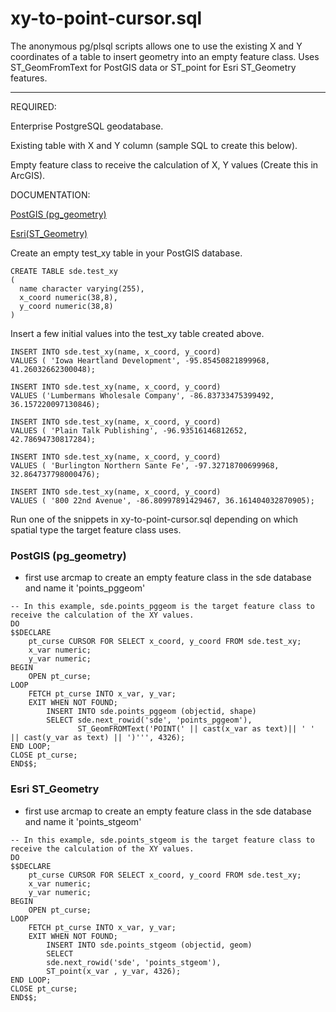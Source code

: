 xy-to-point-cursor.sql
===================
The anonymous pg/plsql scripts allows one to use the existing X and Y coordinates of a table to insert geometry into an empty feature class.  Uses ST_GeomFromText for PostGIS data or ST_point 	for Esri ST_Geometry features.

----------


REQUIRED:

Enterprise PostgreSQL geodatabase.

Existing table with X and Y column (sample SQL to create this below).

Empty feature class to receive the calculation of X, Y values (Create this in ArcGIS).


DOCUMENTATION:

[PostGIS (pg_geometry)][1]

[Esri(ST_Geometry)][2]

Create an empty test_xy table in your PostGIS database.

```PLpgSQL
CREATE TABLE sde.test_xy
(
  name character varying(255),
  x_coord numeric(38,8),
  y_coord numeric(38,8)
)
```

Insert a few initial values into the test_xy table created above.

```PLpgSQL
INSERT INTO sde.test_xy(name, x_coord, y_coord)
VALUES ( 'Iowa Heartland Development', -95.85450821899968, 41.26032662300048);

INSERT INTO sde.test_xy(name, x_coord, y_coord)
VALUES ('Lumbermans Wholesale Company', -86.83733475399492, 36.157220097130846);

INSERT INTO sde.test_xy(name, x_coord, y_coord)
VALUES ( 'Plain Talk Publishing', -96.93516146812652, 42.78694730817284);

INSERT INTO sde.test_xy(name, x_coord, y_coord)
VALUES ( 'Burlington Northern Sante Fe', -97.32718700699968, 32.864737798000476);

INSERT INTO sde.test_xy(name, x_coord, y_coord)
VALUES ( '800 22nd Avenue', -86.80997891429467, 36.161404032870905);
```

Run one of the snippets	in xy-to-point-cursor.sql depending on which spatial type the target feature class uses.

### PostGIS (pg_geometry)
* first use arcmap to create an empty feature class in the sde database and name it 'points_pggeom'
```PLpgSQL
-- In this example, sde.points_pggeom is the target feature class to receive the calculation of the XY values.
DO
$$DECLARE
	pt_curse CURSOR FOR SELECT x_coord, y_coord FROM sde.test_xy;
	x_var numeric;
	y_var numeric;
BEGIN
	OPEN pt_curse;
LOOP
	FETCH pt_curse INTO x_var, y_var;
	EXIT WHEN NOT FOUND;
		INSERT INTO sde.points_pggeom (objectid, shape)
		SELECT sde.next_rowid('sde', 'points_pggeom'),
			   ST_GeomFROMText('POINT(' || cast(x_var as text)|| ' ' || cast(y_var as text) || ')''', 4326);
END LOOP;
CLOSE pt_curse;
END$$;
```
### Esri ST_Geometry

* first use arcmap to create an empty feature class in the sde database and name it 'points_stgeom'

```PLpgSQL
-- In this example, sde.points_stgeom is the target feature class to receive the calculation of the XY values.
DO
$$DECLARE
	pt_curse CURSOR FOR SELECT x_coord, y_coord FROM sde.test_xy;
	x_var numeric;
	y_var numeric;
BEGIN
	OPEN pt_curse;
LOOP
	FETCH pt_curse INTO x_var, y_var;
	EXIT WHEN NOT FOUND;
	    INSERT INTO sde.points_stgeom (objectid, geom)
		SELECT
		sde.next_rowid('sde', 'points_stgeom'),
		ST_point(x_var , y_var, 4326);
END LOOP;
CLOSE pt_curse;
END$$;
```

[1]:http://resources.arcgis.com/en/help/main/10.2/index.html#/ST_Geometry_storage_in_PostgreSQL/002p0000006s000000/
[2]:http://www.postgis.org/docs/ST_GeomFromText.html
